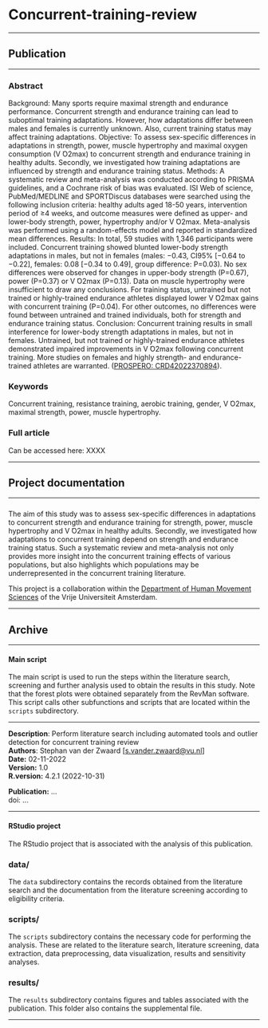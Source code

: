 # Concurrent-training-review

 <hr>
 
 <h2> Publication </h2>
 
  <hr>
  
### Abstract 

Background: Many sports require maximal strength and endurance performance. Concurrent strength and endurance training can lead to suboptimal training adaptations. However, how adaptations differ between males and females is currently unknown. Also, current training status may affect training adaptations. Objective: To assess sex-specific differences in adaptations in strength, power, muscle hypertrophy and maximal oxygen consumption (V ̇O2max) to concurrent strength and endurance training in healthy adults. Secondly, we investigated how training adaptations are influenced by strength and endurance training status. Methods: A systematic review and meta-analysis was conducted according to PRISMA guidelines, and a Cochrane risk of bias was evaluated. ISI Web of science, PubMed/MEDLINE and SPORTDiscus databases were searched using the following inclusion criteria: healthy adults aged 18-50 years, intervention period of ≥4 weeks, and outcome measures were defined as upper- and lower-body strength, power, hypertrophy and/or V ̇O2max. Meta-analysis was performed using a random-effects model and reported in standardized mean differences. Results: In total, 59 studies with 1,346 participants were included. Concurrent training showed blunted lower-body strength adaptations in males, but not in females (males: −0.43, CI95% [−0.64 to −0.22], females: 0.08 [−0.34 to 0.49], group difference: P=0.03). No sex differences were observed for changes in upper-body strength (P=0.67), power (P=0.37) or V ̇O2max (P=0.13). Data on muscle hypertrophy were insufficient to draw any conclusions. For training status, untrained but not trained or highly-trained endurance athletes displayed lower V ̇O2max gains with concurrent training (P=0.04). For other outcomes, no differences were found between untrained and trained individuals, both for strength and endurance training status. Conclusion: Concurrent training results in small interference for lower-body strength adaptations in males, but not in females. Untrained, but not trained or highly-trained endurance athletes demonstrated impaired improvements in V ̇O2max following concurrent training. More studies on females and highly strength- and endurance-trained athletes are warranted. ([PROSPERO: CRD42022370894](https://www.crd.york.ac.uk/Prospero/display_record.php?RecordID=370894)).

### Keywords 

Concurrent training, resistance training, aerobic training, gender, V ̇O2max, maximal strength, power, muscle hypertrophy.

### Full article 

Can be accessed here: XXXX  

 <hr>
 
 <h2> Project documentation </h2>
 
<hr>

### 

The aim of this study was to assess sex-specific differences in adaptations to concurrent strength and endurance training for strength, power, muscle hypertrophy and V ̇O2max in healthy adults. Secondly, we investigated how adaptations to concurrent training depend on strength and endurance training status. Such a systematic review and meta-analysis not only provides more insight into the concurrent training effects of various populations, but also highlights which populations may be underrepresented in the concurrent training literature.


This project is a collaboration within the [Department of Human Movement Sciences](https://www.fgb.vu.nl) of the Vrije Universiteit Amsterdam.


 <hr>
 
 <h2> Archive </h2>
 
 <hr>
 

<h4> Main script </h4>

The main script is used to run the steps within the literature search, screening and further analysis used to obtain the results in this study. Note that the forest plots were obtained separately from the RevMan software. This script calls other subfunctions and scripts that are located within the `scripts` subdirectory.

 <hr>
 
 **Description**:    Perform literature search including automated tools and outlier detection for concurrent training review              
 **Authors**:        Stephan van der Zwaard [s.vander.zwaard@vu.nl]                                                      
 **Date:**         02-11-2022                                                                                                  
 **Version:**      1.0                                                                                                        
 **R.version:**    4.2.1 (2022-10-31)                                                                                        
                                                                                                                          
 **Publication:**  ...      
 doi:              ...           
 <hr>      
 
<h4> RStudio project </h4>

The RStudio project that is associated with the analysis of this publication.
                                                                                                                          
<h3> data/ </h3>

The `data` subdirectory contains the records obtained from the literature search and the documentation from the literature screening according to eligibility criteria.

<h3> scripts/ </h3>

The `scripts` subdirectory contains the necessary code for performing the analysis. These are related to the literature search, literature screening, data extraction, data preprocessing, data visualization, results and sensitivity analyses.

<h3> results/ </h3>

The `results` subdirectory contains figures and tables associated with the publication. This folder also contains the supplemental file.

<hr>
